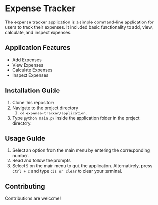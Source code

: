 # Expense Tracker

The expense tracker application is a simple command-line application for users to track their expenses. It included basic functionality to add, view, calculate, and inspect expenses.

## Application Features

- Add Expenses
- View Expenses
- Calculate Expenses
- Inspect Expenses

## Installation Guide

1. Clone this repository
2. Navigate to the project directory
   1. `cd expense-tracker/application.`
3. Type `python main.py` inside the application folder in the project directory.

## Usage Guide

1. Select an option from the main menu by entering the corresponding number.
2. Read and follow the prompts
3. Select `5` on the main menu to quit the application. Alternatively, press `ctrl + c` and type `cls or clear` to clear your terminal.

## Contributing

Contributions are welcome!
